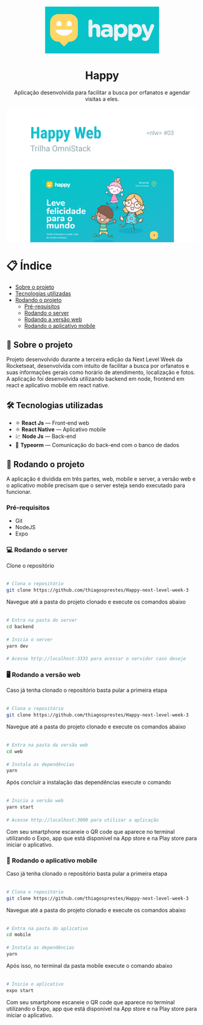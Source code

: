 <h1 align="center">
<br>
  <img src=".github/logo.png" alt="happy-next-level-week-03" width="300">
<br>
<br>
Happy
</h1>

<p align="center">Aplicação desenvolvida para facilitar a busca por orfanatos e agendar visitas a eles.</p>

<div>
  <img src=".github/cover.png" alt="happy" />
</div>

# 📋 Índice

- [Sobre o projeto](#-Sobre-o-projeto)
- [Tecnologias utilizadas](#-Tecnologias-utilizadas)
- [Rodando o projeto](#-Rodando-o-projeto)
  - [Pré-requisitos](#-Pré-requisitos)
  - [Rodando o server](#-Rodando-o-server)
  - [Rodando a versão web](#-Rodando-a-versão-web)
  - [Rodando o aplicativo mobile](#-Rodando-o-aplicativo-mobile)

## 📃 Sobre o projeto

Projeto desenvolvido durante a terceira edição da Next Level Week da Rocketseat, desenvolvida com intuito de facilitar a busca por orfanatos e suas informações gerais como horário de atendimento, localização e fotos. A aplicação foi desenvolvida utilizando backend em node, frontend em react e aplicativo mobile em react native.

## 🛠 Tecnologias utilizadas

- ⚛️ **React Js** — Front-end web
- ⚛️ **React Native** — Aplicativo mobile
- 💹 **Node Js** — Back-end
- 🎲 **Typeorm** — Comunicação do back-end com o banco de dados

## 🚀 Rodando o projeto

A aplicação é dividida em três partes, web, mobile e server, a versão web e o aplicativo mobile precisam que o server esteja sendo executado para funcionar.

### Pré-requisitos

- Git
- NodeJS
- Expo

### 💻 Rodando o server

Clone o repositório

```bash

# Clona o repositório
git clone https://github.com/thiagosprestes/Happy-next-level-week-3

```

Navegue até a pasta do projeto clonado e execute os comandos abaixo

```bash

# Entra na pasta do server
cd backend

# Inicia o server
yarn dev

# Acesse http://localhost:3333 para acessar o servidor caso deseje

```

### 🖥 Rodando a versão web

Caso já tenha clonado o repositório basta pular a primeira etapa

```bash

# Clona o repositório
git clone https://github.com/thiagosprestes/Happy-next-level-week-3

```

Navegue até a pasta do projeto clonado e execute os comandos abaixo

```bash

# Entra na pasta da versão web
cd web

# Instala as dependências
yarn

```

Após concluir a instalação das dependências execute o comando

```bash

# Inicia a versão web
yarn start

# Acesse http://localhost:3000 para utilizar a aplicação

```

Com seu smartphone escaneie o QR code que aparece no terminal utilizando o Expo, app que está disponivel na App store e na Play store para iniciar o aplicativo.

### 📱 Rodando o aplicativo mobile

Caso já tenha clonado o repositório basta pular a primeira etapa

```bash

# Clona o repositório
git clone https://github.com/thiagosprestes/Happy-next-level-week-3

```

Navegue até a pasta do projeto clonado e execute os comandos abaixo

```bash

# Entra na pasta do aplicativo
cd mobile

# Instala as dependências
yarn

```

Após isso, no terminal da pasta mobile execute o comando abaixo

```bash

# Inicia o aplicativo
expo start

```

Com seu smartphone escaneie o QR code que aparece no terminal utilizando o Expo, app que está disponivel na App store e na Play store para iniciar o aplicativo.
